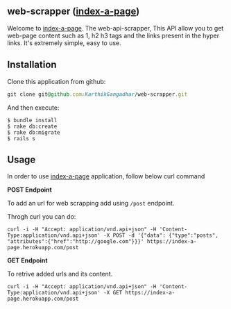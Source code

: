 ## web-scrapper ([index-a-page](https://index-a-page.herokuapp.com/post))

Welcome to [index-a-page](https://index-a-page.herokuapp.com/post). The web-api-scrapper, This API allow you to get web-page content such as 1, h2 h3 tags and the links present in the hyper links. It's extremely simple, easy to use.

## Installation

Clone this application from github:

```ruby
git clone git@github.com:KarthikGangadhar/web-scrapper.git
```

And then execute:

    $ bundle install
    $ rake db:create
    $ rake db:migrate
    $ rails s

## Usage

In order to use [index-a-page](https://index-a-page.herokuapp.com/post) application, follow below curl command 

**POST Endpoint**

To add an url for web scrapping add using `/post` endpoint.

Throgh curl you can do:
```
curl -i -H "Accept: application/vnd.api+json" -H 'Content-Type:application/vnd.api+json' -X POST -d '{"data": {"type":"posts", "attributes":{"href":"http://google.com"}}}' https://index-a-page.herokuapp.com/post
```
**GET Endpoint**

To retrive added urls and its content.

```
curl -i -H "Accept: application/vnd.api+json" -H 'Content-Type:application/vnd.api+json' -X GET https://index-a-page.herokuapp.com/post

```
